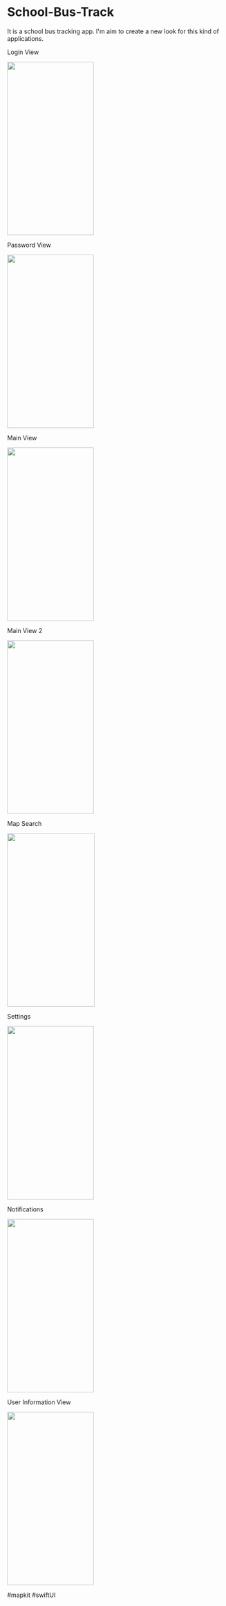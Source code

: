 # School-Bus-Track
It is a school bus tracking app. I'm aim to create a new look for this kind of applications.

Login View

<img src= "https://user-images.githubusercontent.com/79758626/140929625-abeb8e7e-1b20-4b44-92b3-c51f756e6262.png" width="200" height= "400"/>

Password View

<img src= "https://user-images.githubusercontent.com/79758626/140929650-eccadc09-c84a-497c-936f-fa3cb21bd0fc.png" width= "200" height= "400"/>

Main View

<img src= "https://user-images.githubusercontent.com/79758626/140929644-6d50d774-6061-4e7c-bea9-ab6f94af6d8a.png" width= "200" height= "400"/>

Main View 2

<img src= "https://user-images.githubusercontent.com/79758626/140929636-0b5ea179-aca4-4d66-98a7-ac51278a23cc.png" width= "200" height= "400"/>

Map Search

<img src= "https://user-images.githubusercontent.com/79758626/140929646-c4525831-304b-4d99-b2d2-7986cefe98c2.png" width= "202" height= "400"/>

Settings

<img src= "https://user-images.githubusercontent.com/79758626/140929651-3ec04149-6cd0-4475-9cc1-44c79aea59a4.png" width= "200" height= "400"/>

Notifications

<img src= "https://user-images.githubusercontent.com/79758626/140929649-3fcbd72b-a091-481b-a97b-4b98d2440f21.png" width= "200" height= "400"/>

User Information View

<img src= "https://user-images.githubusercontent.com/79758626/140929653-1ed76061-0b4c-4888-a9e2-a7ae50b8a62d.png" width= "200" height= "400"/>


#mapkit #swiftUI
